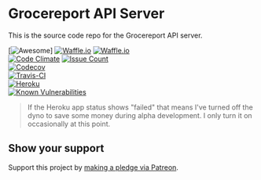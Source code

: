 # Grocereport API Server  

This is the source code repo for the Grocereport API server.  

[![Awesome](https://img.shields.io/badge/Awesome-Very-blue.svg?style=flat-square)]
[![Waffle.io](https://img.shields.io/waffle/label/nothingworksright/grocereport_api.svg?style=flat-square&label=Product%20Backlog%20Items%20Ready)](https://waffle.io/nothingworksright/grocereport_api)
[![Waffle.io](https://img.shields.io/waffle/label/nothingworksright/grocereport_api/in%20progress.svg?style=flat-square&label=Product%20Backlog%20Items%20In%20Progress)](https://waffle.io/nothingworksright/grocereport_api)  
[![Code Climate](https://img.shields.io/codeclimate/github/nothingworksright/grocereport_api.svg?style=flat-square&label=Code%20Review%20GPA)](https://codeclimate.com/github/nothingworksright/grocereport_api)
[![Issue Count](https://img.shields.io/codeclimate/issues/github/nothingworksright/grocereport_api.svg?style=flat-square&label=Code%20Review%20Issues%20Found)](https://codeclimate.com/github/nothingworksright/grocereport_api)  
[![Codecov](https://img.shields.io/codecov/c/github/nothingworksright/grocereport_api.svg?style=flat-square&label=Code%20Test%20Coverage)](https://codecov.io/gh/nothingworksright/grocereport_api)  
[![Travis-CI](https://img.shields.io/travis/nothingworksright/grocereport_api.svg?style=flat-square&label=Travis-CI%20Test%20Build%20Deploy)](https://travis-ci.org/nothingworksright/grocereport_api)  
[![Heroku](http://heroku-badge.herokuapp.com/?app=grocereportapi&style=flat-square&svg=1)](https://grocereportapi.herokuapp.com)  
[![Known Vulnerabilities](https://snyk.io/test/github/nothingworksright/grocereport_api/badge.svg)](https://snyk.io/test/github/nothingworksright/grocereport_api)  

> If the Heroku app status shows "failed" that means I've turned off the dyno to save some money during alpha development. I only turn it on occasionally at this point.  

## Show your support  

Support this project by [making a pledge via Patreon](https://www.patreon.com/jmg1138).  
